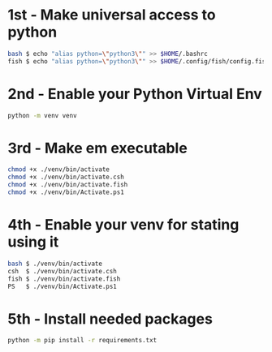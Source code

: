 # 1st - Make universal access to python

```sh
bash $ echo "alias python=\"python3\"" >> $HOME/.bashrc
fish $ echo "alias python=\"python3\"" >> $HOME/.config/fish/config.fish
```

# 2nd - Enable your Python Virtual Env

```sh
python -m venv venv
```

# 3rd - Make em executable

```sh
chmod +x ./venv/bin/activate
chmod +x ./venv/bin/activate.csh
chmod +x ./venv/bin/activate.fish
chmod +x ./venv/bin/Activate.ps1
```

# 4th - Enable your venv for stating using it

```sh
bash $ ./venv/bin/activate
csh  $ ./venv/bin/activate.csh
fish $ ./venv/bin/activate.fish
PS   $ ./venv/bin/Activate.ps1
```

# 5th - Install needed packages

```sh
python -m pip install -r requirements.txt
```